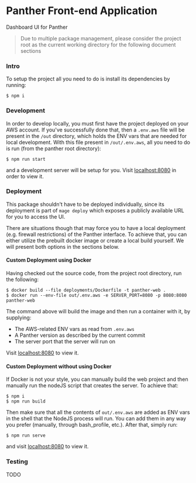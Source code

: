 # Panther Front-end Application

Dashboard UI for Panther

> Due to multiple package management, please consider the project root as the current working directory
> for the following document sections

### Intro

To setup the project all you need to do is install its dependencies by running:

```
$ npm i
```

### Development

In order to develop locally, you must first have the project deployed on your AWS account. If you've successfully done that,
then a `.env.aws` file will be present in the `/out` directory, which holds the ENV vars that
are needed for local development. With this file present in `/out/.env.aws`, all you need to do is run (from the panther root directory):

```
$ npm run start
```

and a development server will be setup for you. Visit [localhost:8080](http://localhost:8080) in
order to view it.

### Deployment

This package shouldn't have to be deployed individually, since its deployment is part
of `mage deploy` which exposes a publicly available URL for you to access the UI.

There are situations though that may force you to have a local deployment (e.g. firewall restrictions)
of the Panther interface. To achieve that, you can either utilize the prebuilt docker image or create
a local build yourself. We will present both options in the sections below.

#### Custom Deployment using Docker

Having checked out the source code, from the project root directory, run the following:

```
$ docker build --file deployments/Dockerfile -t panther-web .
$ docker run --env-file out/.env.aws -e SERVER_PORT=8080 -p 8080:8080 panther-web
```

The command above will build the image and then run a container with it, by supplying:

- The AWS-related ENV vars as read from `.env.aws`
- A Panther version as described by the current commit
- The server port that the server will run on

Visit [localhost:8080](http://localhost:8080) to view it.

#### Custom Deployment without using Docker

If Docker is not your style, you can manually build the web project and then manually run the nodeJS
script that creates the server. To achieve that:

```
$ npm i
$ npm run build
```

Then make sure that all the contents of `out/.env.aws` are added as ENV vars in the shell that
the NodeJS process will run. You can add them in any way you prefer (manually, through bash_profile, etc.).
After that, simply run:

```
$ npm run serve
```

and visit [localhost:8080](http://localhost:8080) to view it.

### Testing

TODO
